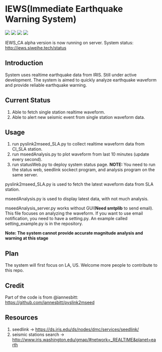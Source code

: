 # IEWS(Immediate Earthquake Warning System)
![](https://img.shields.io/badge/Python-3.6-blue.svg)
![](https://img.shields.io/badge/alpha-running-brightgreen.svg)
![](https://img.shields.io/badge/beta-unknown-grey.svg)
![](https://img.shields.io/badge/release-unknown-grey.svg)

IEWS_CA alpha version is now running on server. System status: http://iews.siweihe.tech/status

## Introduction
System uses realtime earthquake data from IRIS. Still under active development.
The system is aimed to quickly analyze earthquake waveform and provide reliable earthquake warning.

## Current Status
1. Able to fetch single station realtime waveform.
2. Able to alert new seismic event from single station waveform data.

## Usage
1. run pyslink2mseed_SLA.py to collect realtime waveform data from CI_SLA station.
2. run mseedAnalysis.py to plot waveform from last 10 minutes (update every second).
3. run statusWeb.py to deploy system status page. <strong>NOTE: </strong> You need to run the status web, seedlink sockect program, 
and analysis program on the same server.

pyslink2mseed_SLA.py is used to fetch the latest waveform data from SLA station.

mseedAnalysis.py is used to display latest data, with not much analysis.

mseedAnalysis_server.py works without GUI(<strong>Need smtplib</strong> to send email). This file focuses on analyzing the waveform. 
If you want to use email notification, you need to have a setting.py. An example called setting_example.py is in the repository.

<strong>Note: The system cannot provide accurate magnitude analysis and warning at this stage</strong>

## Plan
The system will first focus on LA, US. Welcome more people to contribute to this repo.

## Credit
Part of the code is from @iannesbitt: https://github.com/iannesbitt/pyslink2mseed

## Resources
1. seedlink -> https://ds.iris.edu/ds/nodes/dmc/services/seedlink/
2. seismic stations search -> http://www.iris.washington.edu/gmap/#network=_REALTIME&planet=earth
